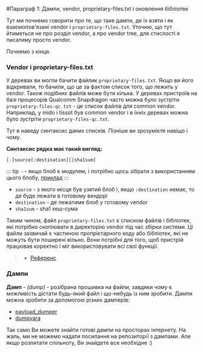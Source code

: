 #Параграф 1: Дампи, vendor, proprietary-files.txt і оновлення бібліотек

Тут ми почнемо говорити про те, що таке дампи, де їх взяти і як взаємопов'язані vendor і `proprietary-files.txt`. Уточню, що тут йтиметься не про розділ vendor, а про vendor tree, для стислості я писатиму просто vendor.

Почнемо з кінця.

### Vendor і proprietary-files.txt

У деревах ви могли бачити файлик `proprietary-files.txt`. Якщо ви його відкривали, то бачили, що це за фактом список того, що лежить у vendor. Також подібних файлів може бути кілька. У деревах пристроїв на базі процесорів Qualcomm Snapdragon часто можна було зустріти `proprietary-files-qc.txt` - це список файлів для common vendor. Наприклад, у mido і tissot був common vendor і в їхніх деревах можна було зустріти `proprietary-files-qc.txt`.

Тут я наведу синтаксис даних списків. Пізніше ви зрозумієте навіщо і чому.

**Синтаксис рядка має такий вигляд:**
```
[-]source[:destination][|sha1sum]
```

::: tip
`-`  - якщо блоб є модулем, і потрібно щось зібрати з використанням цього блобу, [приклад](https://github.com/LineageOS/android_device_leeco_s2/blob/1c12856e5c8d70e756aa48f91d1ad9066ddd9fd0/audio_amplifier/Android.mk#L26)
:::

* `source` - з якого місця був узятий блоб і, якщо `:destination` немає, то де буде лежати в готовому вендорі
* `destination` - де лежатиме блоб у готовому vendor
* `sha1sum` - sha1 хеш-сума

Таким чином, файл `proprietary-files.txt` є списком файлів і бібліотек, які потрібно скопіювати в директорію vendor під час збірки системи. Ці файли зазвичай є частиною пропрієтарного коду або бібліотек, які не можуть бути поширені вільно. Вони потрібні для того, щоб пристрій працював коректно і міг використовувати всі свої функції.

> * [Референс](https://wiki.lineageos.org/proprietary_blobs)

### Дампи

**Дамп** - *(dump)* - розібрана прошивка на файли, завдяки чому є можливість дістати будь-який файл і що-небудь із ним зробити. Дампи можна зробити за допомогою різних дамперів:

* [payload_dumper](https://github.com/vm03/payload_dumper)
* [dumpyara](https://github.com/sebaubuntu-python/dumpyara)

Так само Ви можете знайти готові дампи на просторах інтернету. На жаль, ми не можемо надати посилання на репозиторії з дампами. Але якщо розпитати спільноту, Ви знайдете все необхідне :)
